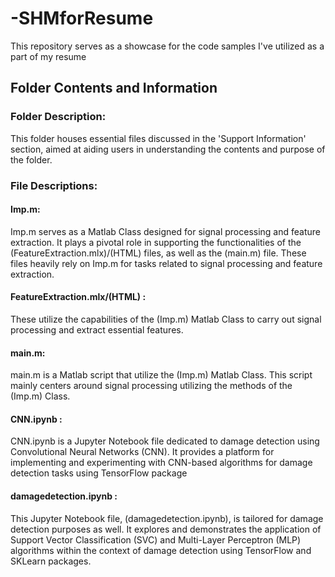 # -SHMforResume
This repository serves as a showcase for the code samples I've utilized as a part of my resume

## Folder Contents and Information

### Folder Description:
This folder houses essential files discussed in the 'Support Information' section, aimed at aiding users in understanding the contents and purpose of the folder.

### File Descriptions:

#### Imp.m:
Imp.m serves as a Matlab Class designed for signal processing and feature extraction. It plays a pivotal role in supporting the functionalities of the (FeatureExtraction.mlx)/(HTML) files, as well as the (main.m) file. These files heavily rely on Imp.m for tasks related to signal processing and feature extraction.

#### FeatureExtraction.mlx/(HTML) :
These utilize the capabilities of the (Imp.m) Matlab Class to carry out signal processing and extract essential features.

#### main.m:
main.m is a Matlab script that utilize the (Imp.m) Matlab Class. This script mainly centers around signal processing utilizing the methods of the (Imp.m) Class.

#### CNN.ipynb :
CNN.ipynb is a Jupyter Notebook file dedicated to damage detection using Convolutional Neural Networks (CNN). It provides a platform for implementing and experimenting with CNN-based algorithms for damage detection tasks using TensorFlow package

#### damagedetection.ipynb :
This Jupyter Notebook file, (damagedetection.ipynb), is tailored for damage detection purposes as well. It explores and demonstrates the application of Support Vector Classification (SVC) and Multi-Layer Perceptron (MLP) algorithms within the context of damage detection using TensorFlow and SKLearn packages.
